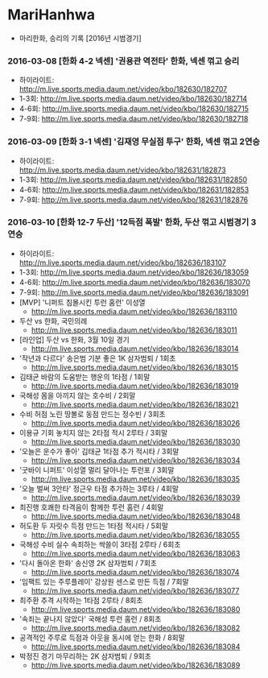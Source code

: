 # MariHanhwa
- 마리한화, 승리의 기록 [2016년 시범경기]

### 2016-03-08 [한화 4-2 넥센] '권용관 역전타' 한화, 넥센 꺾고 승리      
- 하이라이트: http://m.live.sports.media.daum.net/video/kbo/182630/182707      
- 1-3회: http://m.live.sports.media.daum.net/video/kbo/182630/182714      
- 4-6회: http://m.live.sports.media.daum.net/video/kbo/182630/182715      
- 7-9회: http://m.live.sports.media.daum.net/video/kbo/182630/182718      

### 2016-03-09 [한화 3-1 넥센] '김재영 무실점 투구' 한화, 넥센 꺾고 2연승    
- 하이라이트: http://m.live.sports.media.daum.net/video/kbo/182631/182873    
- 1-3회: http://m.live.sports.media.daum.net/video/kbo/182631/182850    
- 4-6회: http://m.live.sports.media.daum.net/video/kbo/182631/182853    
- 7-9회: http://m.live.sports.media.daum.net/video/kbo/182631/182876    

### 2016-03-10 [한화 12-7 두산] '12득점 폭발' 한화, 두산 꺾고 시범경기 3연승
- 하이라이트: http://m.live.sports.media.daum.net/video/kbo/182636/183107
- 1-3회: http://m.live.sports.media.daum.net/video/kbo/182636/183059
- 4-6회: http://m.live.sports.media.daum.net/video/kbo/182636/183070
- 7-9회: http://m.live.sports.media.daum.net/video/kbo/182636/183091
- [MVP] '니퍼트 침몰시킨 투런 홈런' 이성열    
  - http://m.live.sports.media.daum.net/video/kbo/182636/183110
- 두산 vs 한화, 국민의례                
  - http://m.live.sports.media.daum.net/video/kbo/182636/183011
- [라인업] 두산 vs 한화, 3월 10일 경기     
  - http://m.live.sports.media.daum.net/video/kbo/182636/183014
- '작년과 다르다' 송은범 기분 좋은 1K 삼자범퇴 / 1회초
  - http://m.live.sports.media.daum.net/video/kbo/182636/183015
- 김태균 바람의 도움받는 행운의 1타점 / 1회말    
  - http://m.live.sports.media.daum.net/video/kbo/182636/183019
- 국해성 몸을 아끼지 않는 호수비 / 2회말       
  - http://m.live.sports.media.daum.net/video/kbo/182636/183021
- 수비 허점 노린 땅볼로 동점 만드는 정수빈 / 3회초 
  - http://m.live.sports.media.daum.net/video/kbo/182636/183026
- 이용규 기회 놓치지 않는 2타점 적시 2루타 / 3회말
  - http://m.live.sports.media.daum.net/video/kbo/182636/183030
- '오늘은 운수가 좋아' 김태균 1타점 추가 적시타 / 3회말
  - http://m.live.sports.media.daum.net/video/kbo/182636/183034
- '굿바이 니퍼트' 이성열 멀리 달아나는 투런포 / 3회말
  - http://m.live.sports.media.daum.net/video/kbo/182636/183035
- '오늘 벌써 3안타' 정근우 타점 추가하는 3루타 / 4회말
  - http://m.live.sports.media.daum.net/video/kbo/182636/183039
- 최진행 호쾌한 타격음이 함께한 투런 홈런 / 4회말  
  - http://m.live.sports.media.daum.net/video/kbo/182636/183048
- 허도환 두 자릿수 득점 만드는 1타점 적시타 / 5회말
  - http://m.live.sports.media.daum.net/video/kbo/182636/183055
- 국해성 수비 실수 속죄하는 싹쓸이 3타점 2루타 / 6회초
  - http://m.live.sports.media.daum.net/video/kbo/182636/183063
- '다시 돌아온 한화' 송신영 2K 삼자범퇴 / 7회초 
  - http://m.live.sports.media.daum.net/video/kbo/182636/183074
- '임팩트 있는 주루플레이' 강상원 센스로 만든 득점 / 7회말
  - http://m.live.sports.media.daum.net/video/kbo/182636/183077
- 최주환 추격 시작하는 1타점 2루타 / 8회초     
  - http://m.live.sports.media.daum.net/video/kbo/182636/183080
- '속죄는 끝나지 않았다' 국해성 투런 홈런 / 8회초 
  - http://m.live.sports.media.daum.net/video/kbo/182636/183082
- 공격적인 주루로 득점과 아웃을 동시에 얻는 한화 / 8회말
  - http://m.live.sports.media.daum.net/video/kbo/182636/183084
- 박정진 경기 마무리하는 2K 삼자범퇴 / 9회초    
  - http://m.live.sports.media.daum.net/video/kbo/182636/183089
